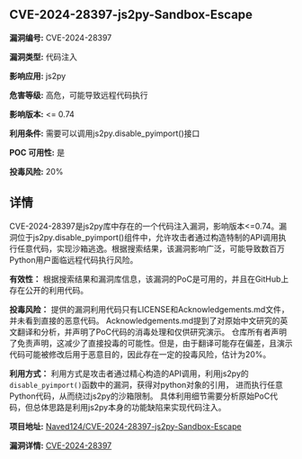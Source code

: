 ## CVE-2024-28397-js2py-Sandbox-Escape

**漏洞编号:** CVE-2024-28397

**漏洞类型:** 代码注入

**影响应用:** js2py

**危害等级:** 高危，可能导致远程代码执行

**影响版本:** <= 0.74

**利用条件:** 需要可以调用js2py.disable_pyimport()接口

**POC 可用性:** 是

**投毒风险:** 20%

## 详情

CVE-2024-28397是js2py库中存在的一个代码注入漏洞，影响版本<=0.74。漏洞位于js2py.disable_pyimport()组件中，允许攻击者通过构造特制的API调用执行任意代码，实现沙箱逃逸。根据搜索结果，该漏洞影响广泛，可能导致数百万Python用户面临远程代码执行风险。

**有效性：**
根据搜索结果和漏洞库信息，该漏洞的PoC是可用的，并且在GitHub上存在公开的利用代码。

**投毒风险：**
提供的漏洞利用代码只有LICENSE和Acknowledgements.md文件，并未看到直接的恶意代码。 Acknowledgements.md提到了对原始中文研究的英文翻译和分析，并声明了PoC代码的消毒处理和仅供研究演示。 仓库所有者声明了免责声明，这减少了直接投毒的可能性。但是，由于翻译可能存在偏差，且演示代码可能被修改后用于恶意目的，因此存在一定的投毒风险，估计为20%。

**利用方式：**
利用方式是攻击者通过精心构造的API调用，利用js2py的`disable_pyimport()`函数中的漏洞，获得对python对象的引用， 进而执行任意Python代码，从而绕过js2py的沙箱限制。 具体利用细节需要分析原始PoC代码，但总体思路是利用js2py本身的功能缺陷来实现代码注入。

**项目地址:** [Naved124/CVE-2024-28397-js2py-Sandbox-Escape](https://github.com/Naved124/CVE-2024-28397-js2py-Sandbox-Escape)

**漏洞详情:** [CVE-2024-28397](https://nvd.nist.gov/vuln/detail/CVE-2024-28397)